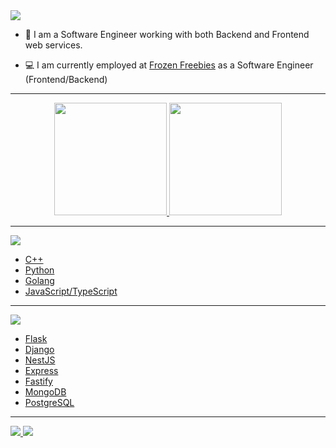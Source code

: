 <img src="https://img.shields.io/badge/About%20Me-orange?style=for-the-badge&color=ACF455" />

- :telescope: I am a Software Engineer working with both Backend and Frontend web services.

- :computer: I am currently employed at [Frozen Freebies](https://twitter.com/freebiesfrozen) as a Software Engineer (Frontend/Backend)

---

<div align="center">
  <a href="https://github.com/Ursulino204">
  <img height="180em" src="https://github-readme-stats.vercel.app/api?env=PAT_1&username=Ursulino204&show_icons=true&theme=dark&include_all_commits=true&count_private=true"/>
  <img height="180em" src="https://github-readme-stats.vercel.app/api/top-langs/?env=PAT_1&username=dracoDevs&layout=compact&langs_count=7&theme=dark"/>
</div>

---

<img src="https://img.shields.io/badge/PROGRAMMING%20LANGUAGES-orange?style=for-the-badge&color=69D1BD" />

- C++
- Python
- Golang
- JavaScript/TypeScript

---

<img src="https://img.shields.io/badge/FRAMEWORKS-orange?style=for-the-badge&color=9569D1" />

- Flask
- Django
- NestJS
- Express
- Fastify
- MongoDB
- PostgreSQL

---

<img src="https://img.shields.io/badge/dracoDevs-%231DA1F2.svg?style=&logo=twitter&logoColor=white" /> <img src="https://img.shields.io/badge/Draco%230069-%235865F2.svg?style=&logo=discord&logoColor=white" />

